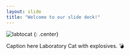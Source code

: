 ```yaml
---
layout: slide
title: "Welcome to our slide deck!"
---
```


![labtocat](https://octodex.github.com/images/labtocat.png)
{: .center}

Caption here
Laboratory Cat with explosives. :bomb:
